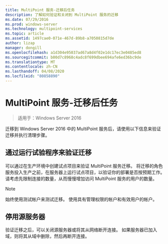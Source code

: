 ```yaml
---
title: MultiPoint 服务-迁移后任务
description: 了解如何验证和关闭到 MultiPoint 服务的迁移
ms.date: 07/29/2016
ms.prod: windows-server
ms.technology: multipoint-services
ms.topic: article
ms.assetid: 1497cae0-071e-467d-89b8-a7050815d7de
author: lizap
manager: dongill
ms.openlocfilehash: a1d304e95037ad67a8d4f02e1dc17ec3e0485ed8
ms.sourcegitcommit: b00d7c8968c4adc8f699dbee694afe6ed36bc9de
ms.translationtype: MT
ms.contentlocale: zh-CN
ms.lasthandoff: 04/08/2020
ms.locfileid: "80858890"
---
```

# <a name="multipoint-services---post-migration-tasks"></a>MultiPoint 服务-迁移后任务

>适用于：Windows Server 2016

迁移到 Windows Server 2016 中的 MultiPoint 服务后，请使用以下信息来验证迁移并执行清理步骤。

## <a name="validate-the-migration-by-running-a-pilot-program"></a>通过运行试验程序来验证迁移

可以通过在生产环境中创建试点项目来验证 MultiPoint 服务迁移。 将迁移的角色服务投入生产之前，在服务器上运行试点项目，以验证你的部署是否按预期工作。 请考虑先限制连接的数量，从而慢慢增加访问 MultiPoint 服务的用户的数量。

> [!NOTE] 
> 始终使用测试帐户来测试迁移。 使用具有管理权限的帐户和有效用户的帐户。

## <a name="retire-the-source-server"></a>停用源服务器
验证迁移之后，可以关闭源服务器或将其从网络断开连接。 如果服务器已加入域，则将其从域中删除，然后再断开连接。


